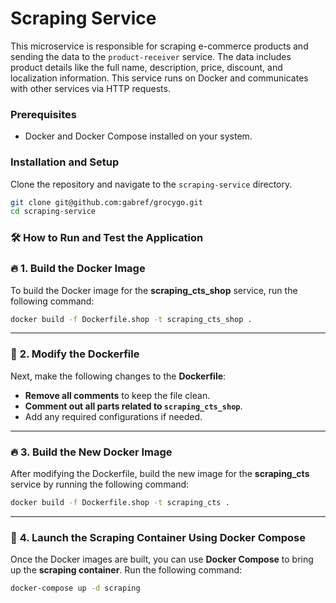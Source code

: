 # Scraping Service

This microservice is responsible for scraping e-commerce products and sending the data to the `product-receiver` service. The data includes product details like the full name, description, price, discount, and localization information. This service runs on Docker and communicates with other services via HTTP requests.

### Prerequisites

- Docker and Docker Compose installed on your system.

### Installation and Setup

Clone the repository and navigate to the `scraping-service` directory.

```bash
git clone git@github.com:gabref/grocygo.git
cd scraping-service
```

### 🛠️ **How to Run and Test the Application**

### 🔥 **1. Build the Docker Image**
To build the Docker image for the **scraping_cts_shop** service, run the following command:

```bash
docker build -f Dockerfile.shop -t scraping_cts_shop .
```

---

### 🔧 **2. Modify the Dockerfile**

Next, make the following changes to the **Dockerfile**:
- **Remove all comments** to keep the file clean.
- **Comment out all parts related to `scraping_cts_shop`**.
- Add any required configurations if needed.

---

### 🔥 **3. Build the New Docker Image**
After modifying the Dockerfile, build the new image for the **scraping_cts** service by running the following command:

```bash
docker build -f Dockerfile.shop -t scraping_cts .
```

---

### 🚀 **4. Launch the Scraping Container Using Docker Compose**
Once the Docker images are built, you can use **Docker Compose** to bring up the **scraping container**. Run the following command:

```bash
docker-compose up -d scraping
```